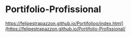 # Portifolio-Profissional

https://felipestrapazzon.github.io/Portifolioo/index.html](https://felipestrapazzon.github.io/Portifolio-Profissional/
